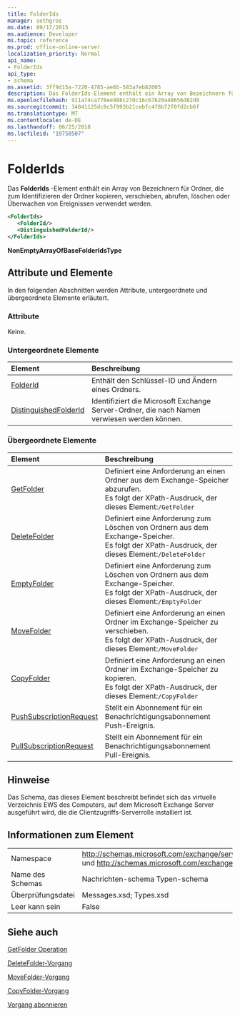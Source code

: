 ```yaml
---
title: FolderIds
manager: sethgros
ms.date: 09/17/2015
ms.audience: Developer
ms.topic: reference
ms.prod: office-online-server
localization_priority: Normal
api_name:
- FolderIds
api_type:
- schema
ms.assetid: 3ff9d15a-7220-4785-ae6b-583a7eb82005
description: Das FolderIds-Element enthält ein Array von Bezeichnern für Ordner, die zum Identifizieren der Ordner kopieren, verschieben, abrufen, löschen oder Überwachen von Ereignissen verwendet werden.
ms.openlocfilehash: 911a74ca778ee988c270c16c67620a40656d82d8
ms.sourcegitcommit: 34041125dc8c5f993b21cebfc4f8b72f0fd2cb6f
ms.translationtype: MT
ms.contentlocale: de-DE
ms.lasthandoff: 06/25/2018
ms.locfileid: "19758507"
---
```

# <a name="folderids"></a>FolderIds

Das **FolderIds** -Element enthält ein Array von Bezeichnern für Ordner, die zum Identifizieren der Ordner kopieren, verschieben, abrufen, löschen oder Überwachen von Ereignissen verwendet werden. 
  
```xml
<FolderIds>
   <FolderId/>
   <DistinguishedFolderId/>
</FolderIds>
```

 **NonEmptyArrayOfBaseFolderIdsType**
## <a name="attributes-and-elements"></a>Attribute und Elemente

In den folgenden Abschnitten werden Attribute, untergeordnete und übergeordnete Elemente erläutert.
  
### <a name="attributes"></a>Attribute

Keine.
  
### <a name="child-elements"></a>Untergeordnete Elemente

|**Element**|**Beschreibung**|
|:-----|:-----|
|[FolderId](folderid.md) <br/> |Enthält den Schlüssel-ID und Ändern eines Ordners.  <br/> |
|[DistinguishedFolderId](distinguishedfolderid.md) <br/> |Identifiziert die Microsoft Exchange Server-Ordner, die nach Namen verwiesen werden können.  <br/> |
   
### <a name="parent-elements"></a>Übergeordnete Elemente

|**Element**|**Beschreibung**|
|:-----|:-----|
|[GetFolder](getfolder.md) <br/> |Definiert eine Anforderung an einen Ordner aus dem Exchange-Speicher abzurufen.  <br/> Es folgt der XPath-Ausdruck, der dieses Element:`/GetFolder` <br/> |
|[DeleteFolder](deletefolder.md) <br/> |Definiert eine Anforderung zum Löschen von Ordnern aus dem Exchange-Speicher.  <br/> Es folgt der XPath-Ausdruck, der dieses Element:`/DeleteFolder` <br/> |
|[EmptyFolder](emptyfolder.md) <br/> |Definiert eine Anforderung zum Löschen von Ordnern aus dem Exchange-Speicher.  <br/> Es folgt der XPath-Ausdruck, der dieses Element:`/EmptyFolder` <br/> |
|[MoveFolder](movefolder.md) <br/> |Definiert eine Anforderung an einen Ordner im Exchange-Speicher zu verschieben.  <br/> Es folgt der XPath-Ausdruck, der dieses Element:`/MoveFolder` <br/> |
|[CopyFolder](copyfolder.md) <br/> |Definiert eine Anforderung an einen Ordner im Exchange-Speicher zu kopieren.  <br/> Es folgt der XPath-Ausdruck, der dieses Element:`/CopyFolder` <br/> |
|[PushSubscriptionRequest](pushsubscriptionrequest.md) <br/> |Stellt ein Abonnement für ein Benachrichtigungsabonnement Push-Ereignis.  <br/> |
|[PullSubscriptionRequest](pullsubscriptionrequest.md) <br/> |Stellt ein Abonnement für ein Benachrichtigungsabonnement Pull-Ereignis.  <br/> |
   
## <a name="remarks"></a>Hinweise

Das Schema, das dieses Element beschreibt befindet sich das virtuelle Verzeichnis EWS des Computers, auf dem Microsoft Exchange Server ausgeführt wird, die die Clientzugriffs-Serverrolle installiert ist.
  
## <a name="element-information"></a>Informationen zum Element

|||
|:-----|:-----|
|Namespace  <br/> |http://schemas.microsoft.com/exchange/services/2006/messages und http://schemas.microsoft.com/exchange/services/2006/types  <br/> |
|Name des Schemas  <br/> |Nachrichten-schema Typen-schema  <br/> |
|Überprüfungsdatei  <br/> |Messages.xsd; Types.xsd  <br/> |
|Leer kann sein  <br/> |False  <br/> |
   
## <a name="see-also"></a>Siehe auch



[GetFolder Operation](getfolder-operation.md)
  
[DeleteFolder-Vorgang](deletefolder-operation.md)
  
[MoveFolder-Vorgang](movefolder-operation.md)
  
[CopyFolder-Vorgang](copyfolder-operation.md)
  
[Vorgang abonnieren](subscribe-operation.md)

